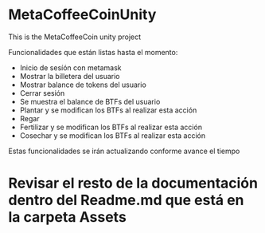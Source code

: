 # MetaCoffeeCoinUnity
This is the MetaCoffeeCoin unity project

Funcionalidades que están listas hasta el momento:

 - Inicio de sesíón con metamask
 - Mostrar la billetera del usuario
 - Mostrar balance de tokens del usuario
 - Cerrar sesión
 - Se muestra el balance de BTFs del usuario
 - Plantar y se modifican los BTFs al realizar esta acción
 - Regar
 - Fertilizar y se modifican los BTFs al realizar esta acción
 - Cosechar y se modifican los BTFs al realizar esta acción

Estas funcionalidades se irán actualizando conforme avance el tiempo

# Revisar el resto de la documentación dentro del Readme.md que está en la carpeta Assets
